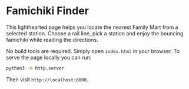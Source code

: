 # Famichiki Finder

This lighthearted page helps you locate the nearest Family Mart from a selected station. Choose a rail line, pick a station and enjoy the bouncing famichiki while reading the directions.

No build tools are required. Simply open `index.html` in your browser. To serve the page locally you can run:

```bash
python3 -m http.server
```

Then visit `http://localhost:8000`.
